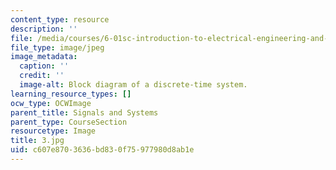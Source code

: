 ```yaml
---
content_type: resource
description: ''
file: /media/courses/6-01sc-introduction-to-electrical-engineering-and-computer-science-i-spring-2011/c607e8703636bd830f75977980d8ab1e_3.jpg
file_type: image/jpeg
image_metadata:
  caption: ''
  credit: ''
  image-alt: Block diagram of a discrete-time system.
learning_resource_types: []
ocw_type: OCWImage
parent_title: Signals and Systems
parent_type: CourseSection
resourcetype: Image
title: 3.jpg
uid: c607e870-3636-bd83-0f75-977980d8ab1e
---
```

